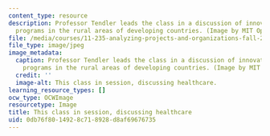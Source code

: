 ```yaml
---
content_type: resource
description: Professor Tendler leads the class in a discussion of innovative preventive-health-care
  programs in the rural areas of developing countries. (Image by MIT OpenCourseWare.)
file: /media/courses/11-235-analyzing-projects-and-organizations-fall-2009/0db76f8014928c718928d8af69676735_11-235f09-th.jpg
file_type: image/jpeg
image_metadata:
  caption: Professor Tendler leads the class in a discussion of innovative preventive-health-care
    programs in the rural areas of developing countries. (Image by MIT OpenCourseWare.)
  credit: ''
  image-alt: This class in session, discussing healthcare.
learning_resource_types: []
ocw_type: OCWImage
resourcetype: Image
title: This class in session, discussing healthcare
uid: 0db76f80-1492-8c71-8928-d8af69676735
---
```

